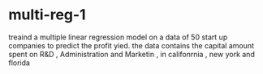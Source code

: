 # multi-reg-1

treaind a multiple linear regression model on a data of 50 start up companies to predict the profit yied.
the data contains the capital amount spent on R&D  , Administration and Marketin , in califonrnia  , new york and florida
